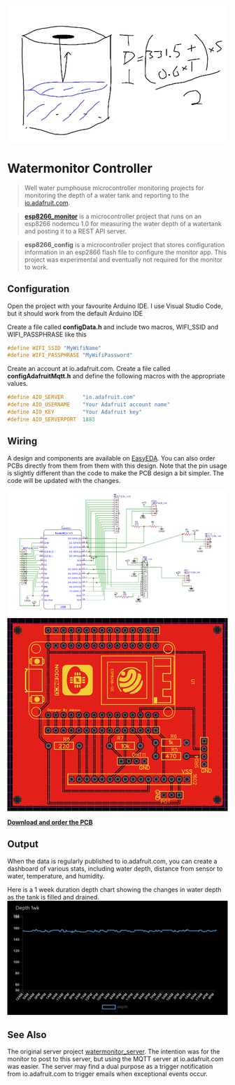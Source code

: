 ![Water Tank Diagram](/images/WaterTankDiagram.png)

# Watermonitor Controller

> Well water pumphouse microcontroller monitoring projects for monitoring the depth of a water tank and reporting to the [io.adafruit.com](https://io.adafruit.com/).

> [**esp8266_monitor**](https://github.com/kokuda/watermonitor_controller/blob/master/esp8266_monitor/README.md) is a microcontroller project that runs on an esp8266 nodemcu 1.0 for measuring the water depth of a watertank and posting it to a REST API server.

> **esp8266_config** is a microcontroller project that stores configuration information in an esp2866 flash file to configure the monitor app. This project was experimental and eventually not required for the monitor to work.

## Configuration

Open the project with your favourite Arduino IDE. I use Visual Studio Code, but it should work from the default Arduino IDE

Create a file called **configData.h** and include two macros, WIFI_SSID and WIFI_PASSPHRASE like this

```C++
#define WIFI_SSID "MyWifiName"
#define WIFI_PASSPHRASE "MyWifiPassword"
```

Create an account at io.adafruit.com.
Create a file called **configAdafruitMqtt.h** and define the following macros with the appropriate values.

```C++
#define AIO_SERVER      "io.adafruit.com"
#define AIO_USERNAME    "Your Adafruit account name"
#define AIO_KEY         "Your Adafruit key"
#define AIO_SERVERPORT  1883
```

## Wiring

A design and components are available on [EasyEDA](https://easyeda.com/kokuda/watermonitor_copy). You can also order PCBs directly from them from them with this design. Note that the pin usage is slightly different than the code to make the PCB design a bit simpler. The code will be updated with the changes.

![Circuit Diagram](/images/Circuit.png)
![PCB Layout](/images/PCB.png)

[**Download and order the PCB**](https://easyeda.com/kokuda/watermonitor_copy)

## Output

When the data is regularly published to io.adafruit.com, you can create a dashboard of various stats, including water depth, distance from sensor to water, temperature, and humidity.

Here is a 1 week duration depth chart showing the changes in water depth as the tank is filled and drained.
![Example io.adafruit.com Water Depth Chart](/images/Adafruit.png)

## See Also

The original server project [watermonitor_server](https://github.com/kokuda/watermonitor-server). The intention was for the monitor to post to this server, but using the MQTT server at io.adafruit.com was easier. The server may find a dual purpose as a trigger notification from io.adafruit.com to trigger emails when exceptional events occur.
